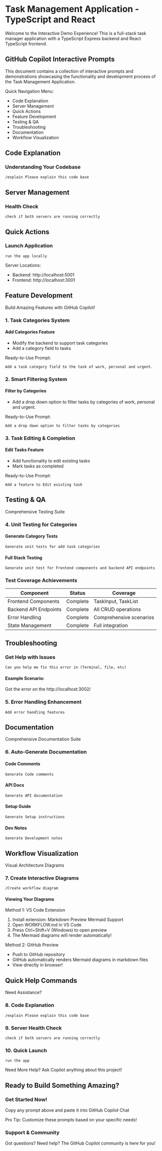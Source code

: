 # Task Management Application - TypeScript and React

Welcome to the Interactive Demo Experience!
This is a full-stack task manager application with a TypeScript Express backend and React TypeScript frontend.

## GitHub Copilot Interactive Prompts

This document contains a collection of interactive prompts and demonstrations showcasing the functionality and development process of the Task Management Application.

Quick Navigation Menu:
- Code Explanation
- Server Management
- Quick Actions
- Feature Development
- Testing & QA
- Troubleshooting
- Documentation
- Workflow Visualization

## Code Explanation

### Understanding Your Codebase

```
/explain Please explain this code base
```

## Server Management

### Health Check
```
check if both servers are running correctly
```

## Quick Actions

### Launch Application
```
run the app locally
```

Server Locations:
- Backend: http://localhost:5001
- Frontend: http://localhost:3001

## Feature Development

Build Amazing Features with GitHub Copilot!

### 1. Task Categories System

#### Add Categories Feature
- Modify the backend to support task categories
- Add a category field to tasks

Ready-to-Use Prompt:
```
Add a task category field to the task of work, personal and urgent.
```

### 2. Smart Filtering System

#### Filter by Categories
- Add a drop down option to filter tasks by categories of work, personal and urgent.

Ready-to-Use Prompt:
```
Add a drop down option to filter tasks by categories
```

### 3. Task Editing & Completion

#### Edit Tasks Feature
- Add functionality to edit existing tasks
- Mark tasks as completed

Ready-to-Use Prompt:
```
Add a feature to Edit existing task
```

## Testing & QA

Comprehensive Testing Suite

### 4. Unit Testing for Categories

#### Generate Category Tests
```
Generate unit tests for add task categories
```

#### Full Stack Testing
```
Generate unit test for Frontend components and backend API endpoints
```

### Test Coverage Achievements

| Component | Status | Coverage |
|-----------|--------|----------|
| Frontend Components | Complete | TaskInput, TaskList |
| Backend API Endpoints | Complete | All CRUD operations |
| Error Handling | Complete | Comprehensive scenarios |
| State Management | Complete | Full integration |

## Troubleshooting

### Get Help with Issues

```
Can you help me fix this error in (Terminal, file, etc)
```

#### Example Scenario:
Got the error on the http://localhost:3002/

### 5. Error Handling Enhancement

```
Add error handling features
```

## Documentation

Comprehensive Documentation Suite

### 6. Auto-Generate Documentation

#### Code Comments
```
Generate Code comments
```

#### API Docs
```
Generate API documentation
```

#### Setup Guide
```
Generate Setup instructions
```

#### Dev Notes
```
Generate Development notes
```

## Workflow Visualization

Visual Architecture Diagrams

### 7. Create Interactive Diagrams

```
/Create workflow diagram
```

#### Viewing Your Diagrams

Method 1: VS Code Extension

1. Install extension: Markdown Preview Mermaid Support
2. Open WORKFLOW.md in VS Code
3. Press Ctrl+Shift+V (Windows) to open preview
4. The Mermaid diagrams will render automatically!

Method 2: GitHub Preview

- Push to GitHub repository
- GitHub automatically renders Mermaid diagrams in markdown files
- View directly in browser!

## Quick Help Commands

Need Assistance?

### 8. Code Explanation
```
/explain Please explain this code base
```

### 9. Server Health Check
```
check if both servers are running correctly
```

### 10. Quick Launch
```
run the app
```

Need More Help?
Ask Copilot anything about this project!

## Ready to Build Something Amazing?

### Get Started Now!

Copy any prompt above and paste it into GitHub Copilot Chat

Pro Tip: Customize these prompts based on your specific needs!

### Support & Community

Got questions? Need help? The GitHub Copilot community is here for you!

